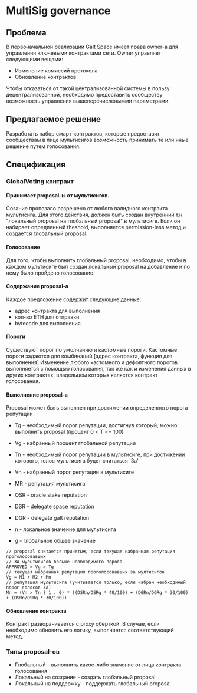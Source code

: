 # MultiSig governance
## Проблема
В первоначальной реализации Galt Space имеет права owner-а для управления ключевыми контрактами сети. Owner управляет следующими вещами:

* Изменение комиссий протокола
* Обновление контрактов

Чтобы отказаться от такой централизованной системы в пользу децентрализованной, необходимо предоставить сообществу возможность управления вышеперечисленымми параметрами.

## Предлагаемое решение
Разработать набор смарт-контрактов, которые предоставят сообществам в лице мультисигов возможность принимать те или иные решение путем голосования.

## Спецификация
### GlobalVoting контракт
#### Принимает proposal-ы от мультисигов.
Созание пропозало разрешено от любого валидного контракта мультисига. Для этого действия, должен быть создан внутренний т.н. "локальный proposal на глобальный proposal" в мультисиге. Если он набирает опредленный theshold, выполняется permission-less метод и создается глобальный proposal.

#### Голосование
Для того, чтобы выполнить глобальный proposal, необходимо, чтобы в каждом мультисиге был создан локальный proposal на добавление и по нему было пройдено голосование.

#### Содержание proposal-а
Каждое предложение содержит следующие данные:
* адрес контракта для выполнения
* кол-во ETH для отправки
* bytecode для выполнения

#### Пороги
Существуют порог по умолчанию и кастомные пороги.
Кастомные пороги задаются для комбинаций [адрес контракта, функция для выполнения]
Изменение любого кастомного и дефолтного порогов выполняется с помощью голосования, так же как и изменения данных в других контрактах, владельцем которых является контракт голосования.

#### Выполнение proposal-а
Proposal может быть выполнен при достижении определенного порога репутации

* Tg - необходимый порог репутации, достигнув который, можно выполнить proposal (процент 0 < T <= 100)
* Vg - набранный процент глобальной репутации
* Tn - необходимый порог репутации в мультисиге, при достижении которого, голос мультисига будет считаться 'За'
* Vn - набранный порог репутации в мультисиге
* MR - репутация мультисига
* OSR - oracle stake reputation
* DSR - delegate space reputation
* DGR - delegate galt reputation

* n - локальное значение для мультисига
* g - глобальное общее значение

```
// proposal считается принятым, если текущая набранная репутация проголосовавших
// ЗА мультисигов больше необходимого порога
APPROVED = Vg > Tg
// текущая набранная репутация проголосовавших за мултисигов
Vg = M1 + M2 + Mn
// репутация мультисига (учитывается только, если набран необходимый порог голосов ЗА)
Mn = (Vn > Tn ? 1 : 0) * ((DSRn/DSRg * 40/100) + (DGRn/DGRg * 30/100) + (OSRn/OSRg * 30/100))
```

#### Обновление контракта
Контракт разворачивается с proxy оберткой. В случае, если необходимо обновить его логику, выполняется соответствующий метод.

### Типы proposal-ов
* Глобальный - выполнить какое-либо значение от лица контракта голосования
* Локальный на создание - создать глобальный proposal
* Локальный на поддержку - поддержать глобальный proposal
